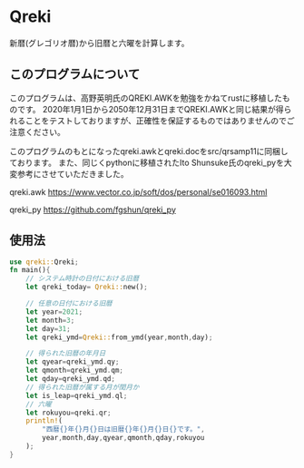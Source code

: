 # Qreki
新暦(グレゴリオ暦)から旧暦と六曜を計算します。

## このプログラムについて
このプログラムは、高野英明氏のQREKI.AWKを勉強をかねてrustに移植したものです。
2020年1月1日から2050年12月31日までQREKI.AWKと同じ結果が得られることをテストしておりますが、正確性を保証するものではありませんのでご注意ください。

このプログラムのもとになったqreki.awkとqreki.docをsrc/qrsamp11に同梱しております。
また、同じくpythonに移植されたIto Shunsuke氏のqreki_pyを大変参考にさせていただきました。

qreki.awk
https://www.vector.co.jp/soft/dos/personal/se016093.html

qreki_py
https://github.com/fgshun/qreki_py



## 使用法
```rust
use qreki::Qreki;
fn main(){
    // システム時計の日付における旧暦
    let qreki_today= Qreki::new();

    // 任意の日付における旧暦
    let year=2021;
    let month=3;
    let day=31;
    let qreki_ymd=Qreki::from_ymd(year,month,day);

    // 得られた旧暦の年月日
    let qyear=qreki_ymd.qy;
    let qmonth=qreki_ymd.qm;
    let qday=qreki_ymd.qd;
    // 得られた旧暦が属する月が閏月か
    let is_leap=qreki_ymd.ql;
    // 六曜
    let rokuyou=qreki.qr;
    println!(
        "西暦{}年{}月{}日は旧暦{}年{}月{}日{}です。",
        year,month,day,qyear,qmonth,qday,rokuyou
    );
}  
```

